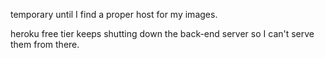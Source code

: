 temporary until I find a proper host for my images.

heroku free tier keeps shutting down the back-end server so I can't serve them from there.